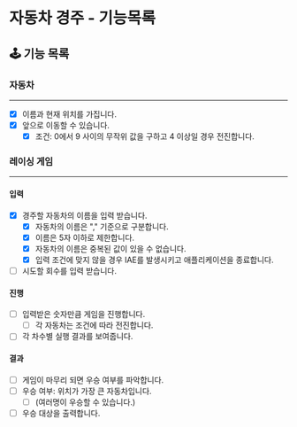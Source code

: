 # 자동차 경주 - 기능목록

## 🕹️️ 기능 목록

### 자동차
___
- [x] 이름과 현재 위치를 가집니다.
- [x] 앞으로 이동할 수 있습니다.
  - [x] 조건: 0에서 9 사이의 무작위 값을 구하고 4 이상일 경우 전진합니다.

### 레이싱 게임
___
#### 입력
- [x] 경주할 자동차의 이름을 입력 받습니다.
  - [x] 자동차의 이름은 "," 기준으로 구분합니다.
  - [x] 이름은 5자 이하로 제한합니다.
  - [x] 자동차의 이름은 중복된 값이 있을 수 없습니다.
  - [x] 입력 조건에 맞지 않을 경우 IAE를 발생시키고 애플리케이션을 종료합니다.

- [ ] 시도할 회수를 입력 받습니다.

#### 진행
- [ ] 입력받은 숫자만큼 게임을 진행합니다.
  - [ ] 각 자동차는 조건에 따라 전진합니다.

- [ ] 각 차수별 실행 결과를 보여줍니다.

#### 결과
- [ ] 게임이 마무리 되면 우승 여부를 파악합니다.
- [ ] 우승 여부: 위치가 가장 큰 자동차입니다. 
  - [ ] (여러명이 우승할 수 있습니다.)

- [ ] 우승 대상을 출력합니다.
